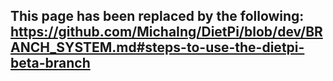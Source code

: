## This page has been replaced by the following: https://github.com/MichaIng/DietPi/blob/dev/BRANCH_SYSTEM.md#steps-to-use-the-dietpi-beta-branch
